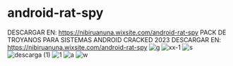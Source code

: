 # android-rat-spy
DESCARGAR EN:
https://nibiruanuna.wixsite.com/android-rat-spy
PACK DE TROYANOS PARA SISTEMAS ANDROID CRACKED 2023 DESCARGAR EN: https://nibiruanuna.wixsite.com/android-rat-spy
![g](https://user-images.githubusercontent.com/124522421/216836508-937425ed-c60f-4ea9-852d-fa735d728e59.png)
![xx-1](https://user-images.githubusercontent.com/124522421/216836520-fe85610f-7bdb-4fe0-bccf-3f96454da54f.png)
![s](https://user-images.githubusercontent.com/124522421/216836540-5b554938-47f3-4b37-b646-9a297b6b52b3.png)
![descarga (1)](https://user-images.githubusercontent.com/124522421/216836545-44421537-1dca-4f48-bcd1-ca42532ccc5b.png)
![1](https://user-images.githubusercontent.com/124522421/216836550-3b1ff6e0-e53d-4373-9214-07b215e59b29.png)
![a](https://user-images.githubusercontent.com/124522421/216836554-456e35ef-3858-49c2-bcbd-30eb5fae7545.png)
![w](https://user-images.githubusercontent.com/124522421/216836598-abec3e6d-ed30-40ab-a67d-cab7e9610dc7.png)
